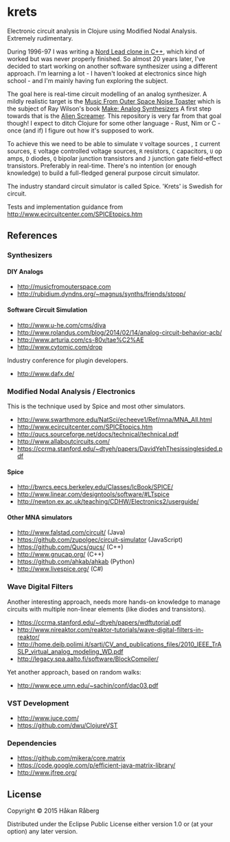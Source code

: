 # krets

Electronic circuit analysis in Clojure using Modified Nodal Analysis. Extremely rudimentary.

During 1996-97 I was writing a [Nord Lead clone in C++](http://www.student.nada.kth.se/~raberg/vl.html),  which kind of worked but was never properly finished. So almost 20 years later, I've decided to start working on another software synthesizer using a different approach. I'm learning a lot - I haven't looked at electronics since high school - and I'm mainly having fun exploring the subject.

The goal here is real-time circuit modelling of an analog synthesizer. A mildly realistic target is the [Music From Outer Space Noise Toaster](http://www.musicfromouterspace.com/analogsynth_new/NOISETOASTER/NOISETOASTER.php) which is the subject of Ray Wilson's book [Make: Analog Synthesizers](http://www.makershed.com/products/make-analog-synthesizers) A first step towards that is the [Alien Screamer](http://www.musicfromouterspace.com/analogsynth_new/ALIENSCREAMER/ALIENSCREAMER.php). This repository is very far from that goal though! I expect to ditch Clojure for some other language - Rust, Nim or C - once (and if) I figure out how it's supposed to work.

To achieve this we need to be able to simulate `V` voltage sources , `I` current sources, `E` voltage controlled voltage sources, `R` resistors, `C` capacitors, `U` op amps, `D` diodes, `Q` bipolar junction transistors and `J` junction gate field-effect transistors. Preferably in real-time. There's no intention (or enough knowledge) to build a full-fledged general purpose circuit simulator.

The industry standard circuit simulator is called Spice. 'Krets' is Swedish for circuit.

Tests and implementation guidance from http://www.ecircuitcenter.com/SPICEtopics.htm

## References

### Synthesizers

#### DIY Analogs

* http://musicfromouterspace.com
* http://rubidium.dyndns.org/~magnus/synths/friends/stopp/

#### Software Circuit Simulation

* http://www.u-he.com/cms/diva
* http://www.rolandus.com/blog/2014/02/14/analog-circuit-behavior-acb/
* http://www.arturia.com/cs-80v/tae%C2%AE
* http://www.cytomic.com/drop

Industry conference for plugin developers.

* http://www.dafx.de/

### Modified Nodal Analysis / Electronics

This is the technique used by Spice and most other simulators.

* http://www.swarthmore.edu/NatSci/echeeve1/Ref/mna/MNA_All.html
* http://www.ecircuitcenter.com/SPICEtopics.htm
* http://qucs.sourceforge.net/docs/technical/technical.pdf
* http://www.allaboutcircuits.com/
* https://ccrma.stanford.edu/~dtyeh/papers/DavidYehThesissinglesided.pdf

#### Spice

* http://bwrcs.eecs.berkeley.edu/Classes/IcBook/SPICE/
* http://www.linear.com/designtools/software/#LTspice
* http://newton.ex.ac.uk/teaching/CDHW/Electronics2/userguide/

#### Other MNA simulators

* http://www.falstad.com/circuit/ (Java)
* https://github.com/zupolgec/circuit-simulator (JavaScript)
* https://github.com/Qucs/qucs/ (C++)
* http://www.gnucap.org/ (C++)
* https://github.com/ahkab/ahkab (Python)
* http://www.livespice.org/ (C#)

### Wave Digital Filters

Another interesting approach, needs more hands-on knowledge to manage circuits with multiple non-linear elements (like diodes and transistors).

* https://ccrma.stanford.edu/~dtyeh/papers/wdftutorial.pdf
* http://www.nireaktor.com/reaktor-tutorials/wave-digital-filters-in-reaktor/
* http://home.deib.polimi.it/sarti/CV_and_publications_files/2010_IEEE_TrASLP_virtual_analog_modeling_WD.pdf
* http://legacy.spa.aalto.fi/software/BlockCompiler/

Yet another approach, based on random walks:

* http://www.ece.umn.edu/~sachin/conf/dac03.pdf

### VST Development

* http://www.juce.com/
* https://github.com/dwu/ClojureVST

### Dependencies

* https://github.com/mikera/core.matrix
* https://code.google.com/p/efficient-java-matrix-library/
* http://www.jfree.org/

## License

Copyright © 2015 Håkan Råberg

Distributed under the Eclipse Public License either version 1.0 or (at
your option) any later version.
